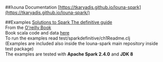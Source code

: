 ##λouna
Documentation [https://tkaryadis.github.io/louna-spark](https://tkaryadis.github.io/louna-spark/)  
  
##Examples
[Solutions to Spark The definitive guide](https://tkaryadis.github.io/louna-spark/)  
From the [O'reilly Book](https://github.com/databricks/Spark-The-Definitive-Guide)  
Book scala code and data [here](https://www.oreilly.com/library/view/spark-the-definitive/9781491912201/)  
To run the examples read test/sparkdefinitive/ch1Readme.clj  
(Examples are included also inside the louna-spark main repository inside test package)    
The examples are tested with **Apache Spark 2.4.0** and **JDK 8**  
